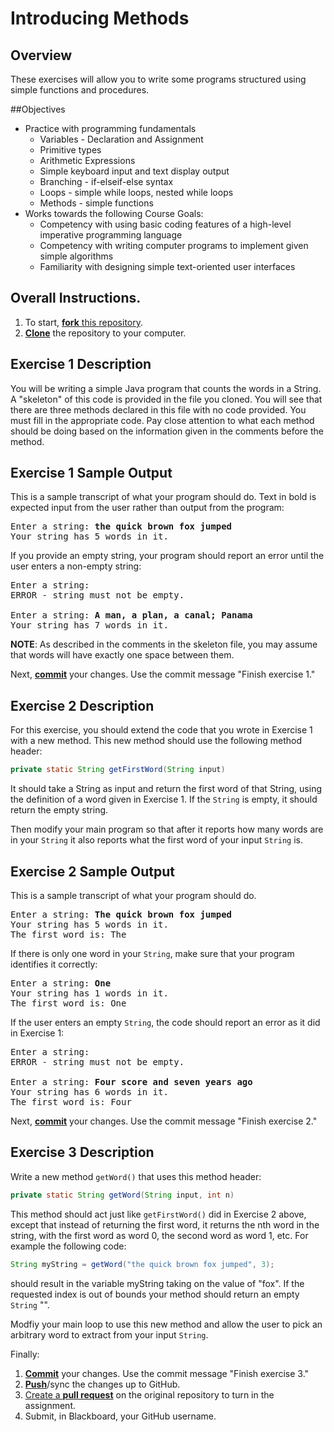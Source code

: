 # Introducing Methods

## Overview
These exercises will allow you to write some programs structured using simple functions and procedures.

##Objectives
- Practice with programming fundamentals
  - Variables - Declaration and Assignment
  - Primitive types
  - Arithmetic Expressions
  - Simple keyboard input and text display output
  - Branching - if-elseif-else syntax
  - Loops - simple while loops, nested while loops
  - Methods - simple functions
- Works towards the following Course Goals:
  - Competency with using basic coding features of a high-level imperative programming language
  - Competency with writing computer programs to implement given simple algorithms
  - Familiarity with designing simple text-oriented user interfaces

## Overall Instructions.
1. To start, [**fork** this repository][forking].
2. [**Clone**][ref-clone] the repository to your computer.
 
## Exercise 1 Description
You will be writing a simple Java program that counts the words in a String. A "skeleton" of this code is provided in the file you cloned.  You will see that there are three methods declared in this file with no code provided.  You must fill in the appropriate code.  Pay close attention to what each method should be doing based on the information given in the comments before the method.

## Exercise 1 Sample Output
This is a sample transcript of what your program should do.  Text in bold is expected input from the user rather than output from the program:

<pre>
Enter a string: <b>the quick brown fox jumped</b>
Your string has 5 words in it.
</pre>

If you provide an empty string, your program should report an error until the user enters a non-empty string:

<pre>
Enter a string: 
ERROR - string must not be empty.

Enter a string: <b>A man, a plan, a canal; Panama</b>
Your string has 7 words in it.
</pre>

**NOTE**:  As described in the comments in the skeleton file, you may assume that words will have exactly one space between them.

Next, [**commit**][ref-commit] your changes. Use the commit message "Finish exercise 1."

## Exercise 2 Description

For this exercise, you should extend the code that you wrote in Exercise 1 with a new method.  This new method should use the following method header:

```java
private static String getFirstWord(String input)
```

It should take a String as input and return the first word of that String, using the definition of a word given in Exercise 1.  If the `String` is empty, it should return the empty string.

Then modify your main program so that after it reports how many words are in your `String` it also reports what the first word of your input `String` is.

## Exercise 2 Sample Output

This is a sample transcript of what your program should do. 

<pre>
Enter a string: <b>The quick brown fox jumped</b>
Your string has 5 words in it.
The first word is: The
</pre>

If there is only one word in your `String`, make sure that your program identifies it correctly:

<pre>
Enter a string: <b>One</b>
Your string has 1 words in it.
The first word is: One
</pre>

If the user enters an empty `String`, the code should report an error as it did in Exercise 1:

<pre>
Enter a string: 
ERROR - string must not be empty.

Enter a string: <b>Four score and seven years ago</b>
Your string has 6 words in it.
The first word is: Four
</pre>

Next, [**commit**][ref-commit] your changes. Use the commit message "Finish exercise 2."

## Exercise 3 Description

Write a new method `getWord()` that uses this method header:

```java
private static String getWord(String input, int n)
```

This method should act just like `getFirstWord()` did in Exercise 2 above, except that instead of returning the first word, it returns the nth word in the string, with the first word as word 0, the second word as word 1, etc. For example the following code:

```java
String myString = getWord("the quick brown fox jumped", 3);
```

should result in the variable myString taking on the value of "fox".  If the requested index is out of bounds your method should return an empty `String` "".

Modfiy your main loop to use this new method and allow the user to pick an arbitrary word to extract from your input `String`.

Finally: 
1. [**Commit**][ref-commit] your changes. Use the commit message "Finish exercise 3."
2. [**Push**][ref-push]/sync the changes up to GitHub.
3. [Create a **pull request**][pull-request] on the original repository to turn in the assignment.
4. Submit, in Blackboard, your GitHub username.

<!-- Links -->
[create-repo]: https://help.github.com/articles/create-a-repo
[private-repos]: /guide/private_repos
[add-to-team-action]: https://github.com/education/teachers_pet/#giving-others-access
[teachers-pet]: https://github.com/education/teachers_pet
[help-add-to-team]: https://help.github.com/articles/adding-organization-members-to-a-team
[help-access-control]: https://help.github.com/articles/what-are-the-different-access-permissions#organization-accounts
[forking]: https://guides.github.com/activities/forking/
[ref-clone]: http://gitref.org/creating/#clone
[ref-commit]: http://gitref.org/basic/#commit
[ref-push]: http://gitref.org/remotes/#push
[pull-request]: https://help.github.com/articles/creating-a-pull-request
[raw]: https://raw.githubusercontent.com/education/guide/master/docs/forks.md
